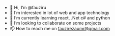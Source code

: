 - 👋 Hi, I’m @fauziru
- 👀 I’m interested in lot of web and app technology
- 🌱 I’m currently learning react, .Net c# and python
- 💞️ I’m looking to collaborate on some projects
- 📫 How to reach me on fauzirezaumr@gmail.com

<!---
fauziru/fauziru is a ✨ special ✨ repository because its `README.md` (this file) appears on your GitHub profile.
You can click the Preview link to take a look at your changes.
--->
